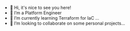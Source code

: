 - 👋 Hi, it's nice to see you here! 
- 👀 I’m a Platform Engineer
- 🌱 I’m currently learning Terraform for IaC ...
- 💞️ I’m looking to collaborate on some personal projects...

<!---
yanamazing/yanamazing is a ✨ special ✨ repository because its `README.md` (this file) appears on your GitHub profile.
You can click the Preview link to take a look at your changes.
--->
